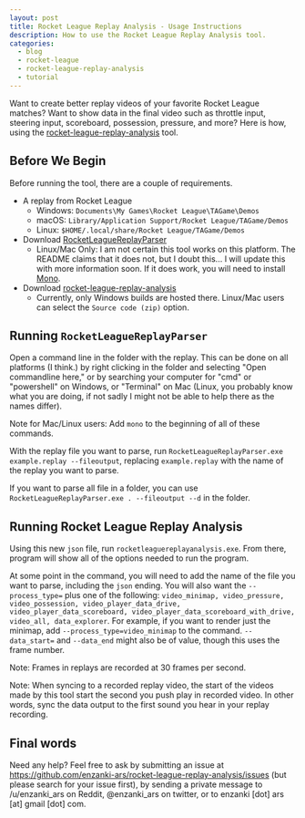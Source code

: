 ```yaml
---
layout: post
title: Rocket League Replay Analysis - Usage Instructions
description: How to use the Rocket League Replay Analysis tool.
categories:
  - blog
  - rocket-league
  - rocket-league-replay-analysis
  - tutorial
---
```


Want to create better replay videos of your favorite Rocket League matches?
Want to show data in the final video such as throttle input, steering input,
scoreboard, possession, pressure, and more? Here is how, using the
[rocket-league-replay-analysis](https://github.com/enzanki-ars/rocket-league-replay-analysis)
tool.

## Before We Begin

Before running the tool, there are a couple of requirements.

- A replay from Rocket League
  - Windows: `Documents\My Games\Rocket League\TAGame\Demos`
  - macOS: `Library/Application Support/Rocket League/TAGame/Demos`
  - Linux: `$HOME/.local/share/Rocket League/TAGame/Demos`
- Download [RocketLeagueReplayParser](https://github.com/jjbott/RocketLeagueReplayParser/releases)
  - Linux/Mac Only: I am not certain this tool works on this platform. The
  README claims that it does not, but I doubt this... I will update this
  with more information soon.  If it does work, you will need to install
  [Mono](http://www.mono-project.com/).
- Download [rocket-league-replay-analysis](https://github.com/enzanki-ars/rocket-league-replay-analysis/releases)
  - Currently, only Windows builds are hosted there. Linux/Mac users can select
  the `Source code (zip)` option.

## Running `RocketLeagueReplayParser`

Open a command line in the folder with the replay.  This can be done on all
platforms (I think.) by right clicking in the folder and selecting "Open
commandline here," or by searching your computer for "cmd" or "powershell" on
Windows, or "Terminal" on Mac (Linux, you probably know what you are doing, if
not sadly I might not be able to help there as the names differ).

Note for Mac/Linux users: Add `mono` to the beginning of all of these commands.

With the replay file you want to parse, run
`RocketLeagueReplayParser.exe example.replay --fileoutput`, replacing
`example.replay` with the name of the replay you want to parse.

If you want to parse all file in a folder, you can use
`RocketLeagueReplayParser.exe . --fileoutput --d` in the folder.

## Running Rocket League Replay Analysis

Using this new `json` file, run `rocketleaguereplayanalysis.exe`.  From there,
program will show all of the options needed to run the program.  

At some point in the command, you will need to add the name of the file you
want to parse, including the `json` ending.  You will also want the
`--process_type=` plus one of the following: `video_minimap, video_pressure,
video_possession, video_player_data_drive, video_player_data_scoreboard,
video_player_data_scoreboard_with_drive, video_all, data_explorer`.  For
example, if you want to render just the minimap, add
`--process_type=video_minimap` to the command.  `--data_start=` and
`--data_end` might also be of value, though this uses the frame number.

Note: Frames in replays are recorded at 30 frames per second.

Note: When syncing to a recorded replay video, the start of the videos made by
this tool start the second you push play in recorded video.  In other words,
sync the data output to the first sound you hear in your replay recording.  

## Final words

Need any help? Feel free to ask by submitting an issue at
https://github.com/enzanki-ars/rocket-league-replay-analysis/issues (but please
search for your issue first), by sending a private message to /u/enzanki_ars on
Reddit, @enzanki_ars on twitter, or to enzanki [dot] ars [at] gmail [dot] com.

